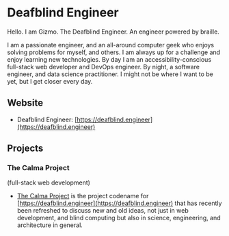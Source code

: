 # Deafblind Engineer

Hello. I am Gizmo. The Deafblind Engineer. An engineer powered by braille.

I am a passionate engineer, and an all-around computer geek who enjoys solving problems for myself, and others. I am always up for a challenge and enjoy learning new technologies. By day I am an accessibility-conscious full-stack web developer and DevOps engineer. By night, a software engineer, and data science practitioner. I might not be where I want to be yet, but I get closer every day.

## Website
* Deafblind Engineer: [https://deafblind.engineer](https://deafblind.engineer)

## Projects

### The Calma Project
(full-stack web development)

* [The Calma Project](https://deafblind.engineer/pages/project/the-calma-project) is the project codename for [https://deafblind.engineer](https://deafblind.engineer) that has recently been refreshed to discuss new and old ideas, not just in web development, and blind computing but also in science, engineering, and architecture in general.
